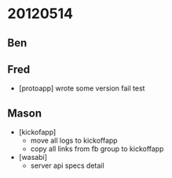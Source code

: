 # 20120514

## Ben



## Fred
- [protoapp] wrote some version fail test



## Mason
- [kickofapp]
    - move all logs to kickoffapp
    - copy all links from fb group to kickoffapp
- [wasabi]
    - server api specs detail


